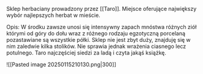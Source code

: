 Sklep herbaciany prowadzony przez [[Taro]]. Miejsce oferujące największy wybór najlepszych herbat w mieście. 

Opis:
W środku zawsze unosi się intensywny zapach mnóstwa różnych ziół którymi od góry do dołu wraz z różnego rodzaju egzotyczną porcelaną pozastawiane są wszystkie półki. Sklep nie jest zbyt duży, znajduję się w nim zaledwie kilka stolików. Nie sprawia jednak wrażenia ciasnego lecz potulnego. Taro najczęściej siedzi za ladą i czyta jakąś książkę. 

![[Pasted image 20250115210130.png|300]]